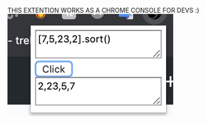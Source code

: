 THIS EXTENTION WORKS AS A CHROME CONSOLE FOR DEVS :)
![mini console](https://github.com/shobhitsingh29/simpleChromeConsoleExtension/blob/master/a.png?raw=true)
